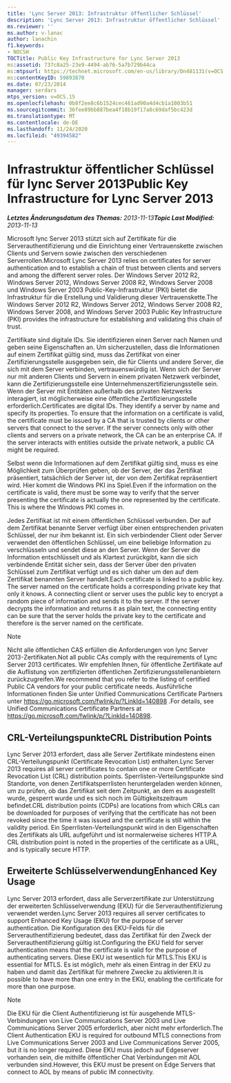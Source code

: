 ```yaml
---
title: 'Lync Server 2013: Infrastruktur öffentlicher Schlüssel'
description: 'Lync Server 2013: Infrastruktur öffentlicher Schlüssel'
ms.reviewer: ''
ms.author: v-lanac
author: lanachin
f1.keywords:
- NOCSH
TOCTitle: Public Key Infrastructure for Lync Server 2013
ms:assetid: 737c8a25-23e9-4494-ab76-5a7b729b44ca
ms:mtpsurl: https://technet.microsoft.com/en-us/library/Dn481131(v=OCS.15)
ms:contentKeyID: 59893870
ms.date: 07/23/2014
manager: serdars
mtps_version: v=OCS.15
ms.openlocfilehash: 0b8f2ee8c6b1524cec461ad90a4d4cb1a1003b51
ms.sourcegitcommit: 36fee89bb887bea4f18b19f17a8c69daf5bc423d
ms.translationtype: MT
ms.contentlocale: de-DE
ms.lasthandoff: 11/24/2020
ms.locfileid: "49394582"
---
```

# <a name="public-key-infrastructure-for-lync-server-2013"></a><span data-ttu-id="5b944-103">Infrastruktur öffentlicher Schlüssel für lync Server 2013</span><span class="sxs-lookup"><span data-stu-id="5b944-103">Public Key Infrastructure for Lync Server 2013</span></span>

<div data-xmlns="http://www.w3.org/1999/xhtml">

<div class="topic" data-xmlns="http://www.w3.org/1999/xhtml" data-msxsl="urn:schemas-microsoft-com:xslt" data-cs="https://msdn.microsoft.com/">

<div data-asp="https://msdn2.microsoft.com/asp">



</div>

<div id="mainSection">

<div id="mainBody"><span data-ttu-id="5b944-104">

<span> </span></span><span class="sxs-lookup"><span data-stu-id="5b944-104">

<span> </span></span></span>

<span data-ttu-id="5b944-105">_**Letztes Änderungsdatum des Themas:** 2013-11-13_</span><span class="sxs-lookup"><span data-stu-id="5b944-105">_**Topic Last Modified:** 2013-11-13_</span></span>

<span data-ttu-id="5b944-106">Microsoft lync Server 2013 stützt sich auf Zertifikate für die Serverauthentifizierung und die Einrichtung einer Vertrauenskette zwischen Clients und Servern sowie zwischen den verschiedenen Serverrollen.</span><span class="sxs-lookup"><span data-stu-id="5b944-106">Microsoft Lync Server 2013 relies on certificates for server authentication and to establish a chain of trust between clients and servers and among the different server roles.</span></span> <span data-ttu-id="5b944-107">Der Windows Server 2012 R2, Windows Server 2012, Windows Server 2008 R2, Windows Server 2008 und Windows Server 2003 Public-Key-Infrastruktur (PKI) bietet die Infrastruktur für die Erstellung und Validierung dieser Vertrauenskette.</span><span class="sxs-lookup"><span data-stu-id="5b944-107">The Windows Server 2012 R2, Windows Server 2012, Windows Server 2008 R2, Windows Server 2008, and Windows Server 2003 Public Key Infrastructure (PKI) provides the infrastructure for establishing and validating this chain of trust.</span></span>

<span data-ttu-id="5b944-p102">Zertifikate sind digitale IDs. Sie identifizieren einen Server nach Namen und geben seine Eigenschaften an. Um sicherzustellen, dass die Informationen auf einem Zertifikat gültig sind, muss das Zertifikat von einer Zertifizierungsstelle ausgegeben sein, die für Clients und andere Server, die sich mit dem Server verbinden, vertrauenswürdig ist. Wenn sich der Server nur mit anderen Clients und Servern in einem privaten Netzwerk verbindet, kann die Zertifizierungsstelle eine Unternehmenszertifizierungsstelle sein. Wenn der Server mit Entitäten außerhalb des privaten Netzwerks interagiert, ist möglicherweise eine öffentliche Zertifizierungsstelle erforderlich.</span><span class="sxs-lookup"><span data-stu-id="5b944-p102">Certificates are digital IDs. They identify a server by name and specify its properties. To ensure that the information on a certificate is valid, the certificate must be issued by a CA that is trusted by clients or other servers that connect to the server. If the server connects only with other clients and servers on a private network, the CA can be an enterprise CA. If the server interacts with entities outside the private network, a public CA might be required.</span></span>

<span data-ttu-id="5b944-p103">Selbst wenn die Informationen auf dem Zertifikat gültig sind, muss es eine Möglichkeit zum Überprüfen geben, ob der Server, der das Zertifikat präsentiert, tatsächlich der Server ist, der von dem Zertifikat repräsentiert wird. Hier kommt die Windows PKI ins Spiel.</span><span class="sxs-lookup"><span data-stu-id="5b944-p103">Even if the information on the certificate is valid, there must be some way to verify that the server presenting the certificate is actually the one represented by the certificate. This is where the Windows PKI comes in.</span></span>

<span data-ttu-id="5b944-p104">Jedes Zertifikat ist mit einem öffentlichen Schlüssel verbunden. Der auf dem Zertifikat benannte Server verfügt über einen entsprechenden privaten Schlüssel, der nur ihm bekannt ist. Ein sich verbindender Client oder Server verwendet den öffentlichen Schlüssel, um eine beliebige Information zu verschlüsseln und sendet diese an den Server. Wenn der Server die Information entschlüsselt und als Klartext zurückgibt, kann die sich verbindende Entität sicher sein, dass der Server über den privaten Schlüssel zum Zertifikat verfügt und es sich daher um den auf dem Zertifikat benannten Server handelt.</span><span class="sxs-lookup"><span data-stu-id="5b944-p104">Each certificate is linked to a public key. The server named on the certificate holds a corresponding private key that only it knows. A connecting client or server uses the public key to encrypt a random piece of information and sends it to the server. If the server decrypts the information and returns it as plain text, the connecting entity can be sure that the server holds the private key to the certificate and therefore is the server named on the certificate.</span></span>

<div>


> [!NOTE]  
> <span data-ttu-id="5b944-119">Nicht alle öffentlichen CAS erfüllen die Anforderungen von lync Server 2013-Zertifikaten.</span><span class="sxs-lookup"><span data-stu-id="5b944-119">Not all public CAs comply with the requirements of Lync Server 2013 certificates.</span></span> <span data-ttu-id="5b944-120">Wir empfehlen Ihnen, für öffentliche Zertifikate auf die Auflistung von zertifizierten öffentlichen Zertifizierungsstellenanbietern zurückzugreifen.</span><span class="sxs-lookup"><span data-stu-id="5b944-120">We recommend that you refer to the listing of certified Public CA vendors for your public certificate needs.</span></span> <span data-ttu-id="5b944-121">Ausführliche Informationen finden Sie unter Unified Communications Certificate Partners unter <A href="https://go.microsoft.com/fwlink/p/?linkid=140898">https://go.microsoft.com/fwlink/p/?LinkId=140898</A> .</span><span class="sxs-lookup"><span data-stu-id="5b944-121">For details, see Unified Communications Certificate Partners at <A href="https://go.microsoft.com/fwlink/p/?linkid=140898">https://go.microsoft.com/fwlink/p/?LinkId=140898</A>.</span></span>



</div>

<div>

## <a name="crl-distribution-points"></a><span data-ttu-id="5b944-122">CRL-Verteilungspunkte</span><span class="sxs-lookup"><span data-stu-id="5b944-122">CRL Distribution Points</span></span>

<span data-ttu-id="5b944-123">Lync Server 2013 erfordert, dass alle Server Zertifikate mindestens einen CRL-Verteilungspunkt (Certificate Revocation List) enthalten.</span><span class="sxs-lookup"><span data-stu-id="5b944-123">Lync Server 2013 requires all server certificates to contain one or more Certificate Revocation List (CRL) distribution points.</span></span> <span data-ttu-id="5b944-124">Sperrlisten-Verteilungspunkte sind Standorte, von denen Zertifikatsperrlisten heruntergeladen werden können, um zu prüfen, ob das Zertifikat seit dem Zeitpunkt, an dem es ausgestellt wurde, gesperrt wurde und es sich noch im Gültigkeitszeitraum befindet.</span><span class="sxs-lookup"><span data-stu-id="5b944-124">CRL distribution points (CDPs) are locations from which CRLs can be downloaded for purposes of verifying that the certificate has not been revoked since the time it was issued and the certificate is still within the validity period.</span></span> <span data-ttu-id="5b944-125">Ein Sperrlisten-Verteilungspunkt wird in den Eigenschaften des Zertifikats als URL aufgeführt und ist normalerweise sicheres HTTP.</span><span class="sxs-lookup"><span data-stu-id="5b944-125">A CRL distribution point is noted in the properties of the certificate as a URL, and is typically secure HTTP.</span></span>

</div>

<div>

## <a name="enhanced-key-usage"></a><span data-ttu-id="5b944-126">Erweiterte Schlüsselverwendung</span><span class="sxs-lookup"><span data-stu-id="5b944-126">Enhanced Key Usage</span></span>

<span data-ttu-id="5b944-127">Lync Server 2013 erfordert, dass alle Serverzertifikate zur Unterstützung der erweiterten Schlüsselverwendung (EKU) für die Serverauthentifizierung verwendet werden.</span><span class="sxs-lookup"><span data-stu-id="5b944-127">Lync Server 2013 requires all server certificates to support Enhanced Key Usage (EKU) for the purpose of server authentication.</span></span> <span data-ttu-id="5b944-128">Die Konfiguration des EKU-Felds für die Serverauthentifizierung bedeutet, dass das Zertifikat für den Zweck der Serverauthentifizierung gültig ist.</span><span class="sxs-lookup"><span data-stu-id="5b944-128">Configuring the EKU field for server authentication means that the certificate is valid for the purpose of authenticating servers.</span></span> <span data-ttu-id="5b944-129">Diese EKU ist wesentlich für MTLS.</span><span class="sxs-lookup"><span data-stu-id="5b944-129">This EKU is essential for MTLS.</span></span> <span data-ttu-id="5b944-130">Es ist möglich, mehr als einen Eintrag in der EKU zu haben und damit das Zertifikat für mehrere Zwecke zu aktivieren.</span><span class="sxs-lookup"><span data-stu-id="5b944-130">It is possible to have more than one entry in the EKU, enabling the certificate for more than one purpose.</span></span>

<div>


> [!NOTE]  
> <span data-ttu-id="5b944-131">Die EKU für die Client Authentifizierung ist für ausgehende MTLS-Verbindungen von Live Communications Server 2003 und Live Communications Server 2005 erforderlich, aber nicht mehr erforderlich.</span><span class="sxs-lookup"><span data-stu-id="5b944-131">The Client Authentication EKU is required for outbound MTLS connections from Live Communications Server 2003 and Live Communications Server 2005, but it is no longer required.</span></span> <span data-ttu-id="5b944-132">Diese EKU muss jedoch auf Edgeserver vorhanden sein, die mithilfe öffentlicher Chat Verbindungen mit AOL verbunden sind.</span><span class="sxs-lookup"><span data-stu-id="5b944-132">However, this EKU must be present on Edge Servers that connect to AOL by means of public IM connectivity.</span></span>



<span data-ttu-id="5b944-133"></div>

</div>

</div>

<span> </span>

</div>

</div>

</span><span class="sxs-lookup"><span data-stu-id="5b944-133"></div>

</div>

</div>

<span> </span>

</div>

</div>

</span></span></div>

